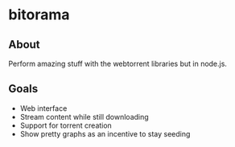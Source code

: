 # bitorama

## About

Perform amazing stuff with the webtorrent libraries but in node.js.


## Goals

* Web interface
* Stream content while still downloading
* Support for torrent creation
* Show pretty graphs as an incentive to stay seeding
